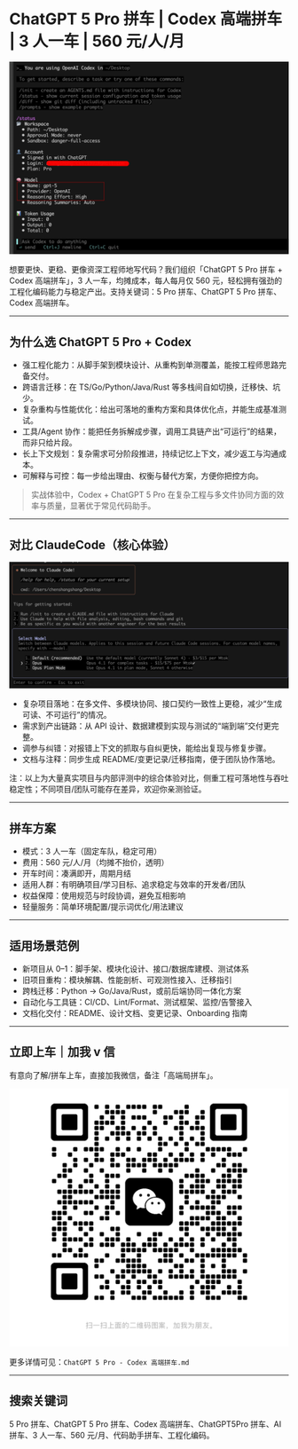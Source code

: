 # ChatGPT 5 Pro 拼车 | Codex 高端拼车 | 3 人一车 | 560 元/人/月

![ChatGPT 5 Pro 拼车 | Codex 高端拼车](./codex.png)

想要更快、更稳、更像资深工程师地写代码？我们组织「ChatGPT 5 Pro 拼车 + Codex 高端拼车」，3 人一车，均摊成本，每人每月仅 560 元，轻松拥有强劲的工程化编码能力与稳定产出。支持关键词：5 Pro 拼车、ChatGPT 5 Pro 拼车、Codex 高端拼车。

---

## 为什么选 ChatGPT 5 Pro + Codex

- 强工程化能力：从脚手架到模块设计、从重构到单测覆盖，能按工程师思路完备交付。
- 跨语言迁移：在 TS/Go/Python/Java/Rust 等多栈间自如切换，迁移快、坑少。
- 复杂重构与性能优化：给出可落地的重构方案和具体优化点，并能生成基准测试。
- 工具/Agent 协作：能把任务拆解成步骤，调用工具链产出“可运行”的结果，而非只给片段。
- 长上下文规划：复杂需求可分阶段推进，持续记忆上下文，减少返工与沟通成本。
- 可解释与可控：每一步给出理由、权衡与替代方案，方便你把控方向。

> 实战体验中，Codex + ChatGPT 5 Pro 在复杂工程与多文件协同方面的效率与质量，显著优于常见代码助手。

---

## 对比 ClaudeCode（核心体验）

![ClaudeCode 参考图](./claudecode.png)

- 复杂项目落地：在多文件、多模块协同、接口契约一致性上更稳，减少“生成可读、不可运行”的情况。
- 需求到产出链路：从 API 设计、数据建模到实现与测试的“端到端”交付更完整。
- 调参与纠错：对报错上下文的抓取与自纠更快，能给出复现与修复步骤。
- 文档与注释：同步生成 README/变更记录/迁移指南，便于团队协作落地。

注：以上为大量真实项目与内部评测中的综合体验对比，侧重工程可落地性与吞吐稳定性；不同项目/团队可能存在差异，欢迎你亲测验证。

---

## 拼车方案

- 模式：3 人一车（固定车队，稳定可用）
- 费用：560 元/人/月（均摊不抬价，透明）
- 开车时间：凑满即开，周期月结
- 适用人群：有明确项目/学习目标、追求稳定与效率的开发者/团队
- 权益保障：使用规范与时段协调，避免互相影响
- 轻量服务：简单环境配置/提示词优化/用法建议

---

## 适用场景范例

- 新项目从 0–1：脚手架、模块化设计、接口/数据库建模、测试体系
- 旧项目重构：模块解耦、性能剖析、可观测性接入、迁移指引
- 跨栈迁移：Python → Go/Java/Rust，或前后端协同一体化方案
- 自动化与工具链：CI/CD、Lint/Format、测试框架、监控/告警接入
- 文档化交付：README、设计文档、变更记录、Onboarding 指南

---

## 立即上车｜加我 v 信

有意向了解/拼车上车，直接加我微信，备注「高端局拼车」。

![加我微信 | ChatGPT 5 Pro 拼车二维码](./加好友二维码.jpg)

更多详情可见：`ChatGPT 5 Pro - Codex 高端拼车.md`

---

## 搜索关键词

5 Pro 拼车、ChatGPT 5 Pro 拼车、Codex 高端拼车、ChatGPT5Pro 拼车、AI 拼车、3 人一车、560 元/月、代码助手拼车、工程化编码。
